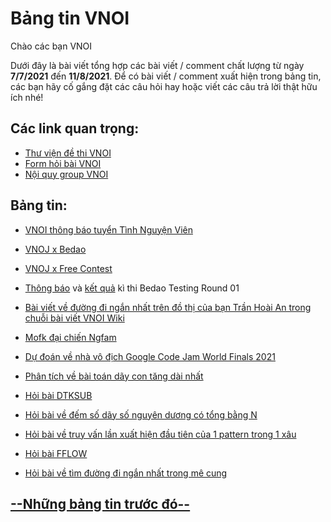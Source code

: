 # Bảng tin VNOI
Chào các bạn VNOI

Dưới đây là bài viết tổng hợp các bài viết / comment chất lượng từ ngày **7/7/2021** đến **11/8/2021**. Để có bài viết / comment xuất hiện trong bảng tin, các bạn hãy cố gắng đặt các câu hỏi hay hoặc viết các câu trả lời thật hữu ích nhé!

## Các link quan trọng:
* [Thư viện đề thi VNOI](https://drive.google.com/drive/folders/1LBcmCf7TEwKJeaIgDRk-BBkHQbkHyR3n?usp=sharing)
* [Form hỏi bài VNOI](https://www.facebook.com/groups/VNOIForum/permalink/3591035067583968/)
* [Nội quy group VNOI](https://www.facebook.com/groups/VNOIForum/permalink/3551923554828453/)

## Bảng tin:

* [VNOI thông báo tuyển Tình Nguyện Viên](https://www.facebook.com/groups/VNOIForum/posts/4434793989874734/)

* [VNOJ x Bedao](https://www.facebook.com/groups/VNOIForum/posts/4466574573363342/)

* [VNOJ x Free Contest](https://www.facebook.com/groups/VNOIForum/posts/4411078015579665/)

* [Thông báo](https://www.facebook.com/groups/VNOIForum/posts/4457575920929874/) và [kết quả](https://www.facebook.com/groups/VNOIForum/posts/4473598229327643/) kì thi Bedao Testing Round 01

* [Bài viết về đường đi ngắn nhất trên đồ thị của bạn Trần Hoài An trong chuỗi bài viết VNOI Wiki](https://www.facebook.com/groups/VNOIForum/posts/4473348572685942/)

* [Mofk đại chiến Ngfam](https://www.facebook.com/groups/VNOIForum/posts/4422507481103385/)

* [Dự đoán về nhà vô địch Google Code Jam World Finals 2021](https://www.facebook.com/groups/VNOIForum/posts/4466718800015586/)

* [Phân tích về bài toán dãy con tăng dài nhất](https://www.facebook.com/groups/VNOIForum/posts/4384757691545031/)

* [Hỏi bài DTKSUB](https://www.facebook.com/groups/VNOIForum/posts/4468777113143088/)

* [Hỏi bài về đếm số dãy số nguyên dương có tổng bằng N](https://www.facebook.com/groups/VNOIForum/posts/4455132824507517/)

* [Hỏi bài về truy vấn lần xuất hiện đầu tiên của 1 pattern trong 1 xâu](https://www.facebook.com/groups/VNOIForum/posts/4449297311757735/)

* [Hỏi bài FFLOW](https://www.facebook.com/groups/VNOIForum/posts/4231932873494181/)

* [Hỏi bài về tìm đường đi ngắn nhất trong mê cung](https://www.facebook.com/groups/VNOIForum/posts/4434976999856433/)


## [--Những bảng tin trước đó--](https://vnoi.info/wiki/news-bulletin/T%E1%BB%95ng%20h%E1%BB%A3p%20b%E1%BA%A3ng%20tin%20VNOI.md)
